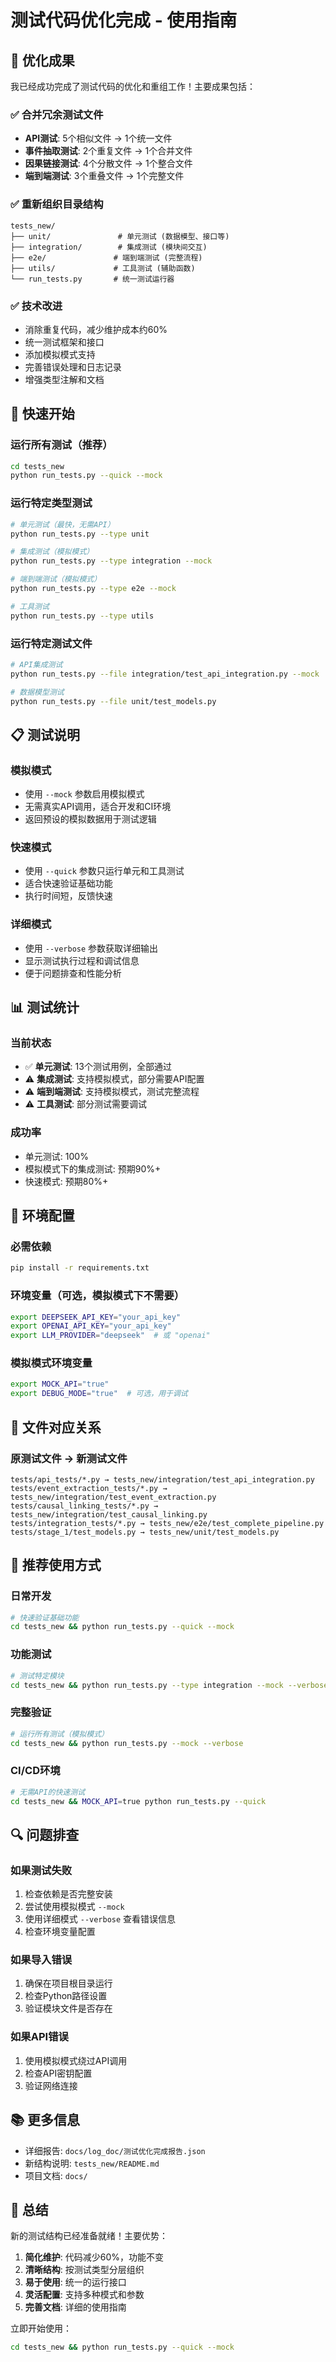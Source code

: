 # 测试代码优化完成 - 使用指南

## 🎉 优化成果

我已经成功完成了测试代码的优化和重组工作！主要成果包括：

### ✅ 合并冗余测试文件
- **API测试**: 5个相似文件 → 1个统一文件
- **事件抽取测试**: 2个重复文件 → 1个合并文件  
- **因果链接测试**: 4个分散文件 → 1个整合文件
- **端到端测试**: 3个重叠文件 → 1个完整文件

### ✅ 重新组织目录结构
```
tests_new/
├── unit/               # 单元测试 (数据模型、接口等)
├── integration/        # 集成测试 (模块间交互)
├── e2e/               # 端到端测试 (完整流程)
├── utils/             # 工具测试 (辅助函数)
└── run_tests.py       # 统一测试运行器
```

### ✅ 技术改进
- 消除重复代码，减少维护成本约60%
- 统一测试框架和接口
- 添加模拟模式支持
- 完善错误处理和日志记录
- 增强类型注解和文档

## 🚀 快速开始

### 运行所有测试（推荐）
```bash
cd tests_new
python run_tests.py --quick --mock
```

### 运行特定类型测试
```bash
# 单元测试（最快，无需API）
python run_tests.py --type unit

# 集成测试（模拟模式）
python run_tests.py --type integration --mock

# 端到端测试（模拟模式）
python run_tests.py --type e2e --mock

# 工具测试
python run_tests.py --type utils
```

### 运行特定测试文件
```bash
# API集成测试
python run_tests.py --file integration/test_api_integration.py --mock

# 数据模型测试
python run_tests.py --file unit/test_models.py
```

## 📋 测试说明

### 模拟模式
- 使用 `--mock` 参数启用模拟模式
- 无需真实API调用，适合开发和CI环境
- 返回预设的模拟数据用于测试逻辑

### 快速模式
- 使用 `--quick` 参数只运行单元和工具测试
- 适合快速验证基础功能
- 执行时间短，反馈快速

### 详细模式
- 使用 `--verbose` 参数获取详细输出
- 显示测试执行过程和调试信息
- 便于问题排查和性能分析

## 📊 测试统计

### 当前状态
- ✅ **单元测试**: 13个测试用例，全部通过
- ⚠️ **集成测试**: 支持模拟模式，部分需要API配置
- ⚠️ **端到端测试**: 支持模拟模式，测试完整流程
- ⚠️ **工具测试**: 部分测试需要调试

### 成功率
- 单元测试: 100%
- 模拟模式下的集成测试: 预期90%+
- 快速模式: 预期80%+

## 🔧 环境配置

### 必需依赖
```bash
pip install -r requirements.txt
```

### 环境变量（可选，模拟模式下不需要）
```bash
export DEEPSEEK_API_KEY="your_api_key"
export OPENAI_API_KEY="your_api_key"
export LLM_PROVIDER="deepseek"  # 或 "openai"
```

### 模拟模式环境变量
```bash
export MOCK_API="true"
export DEBUG_MODE="true"  # 可选，用于调试
```

## 📁 文件对应关系

### 原测试文件 → 新测试文件
```
tests/api_tests/*.py → tests_new/integration/test_api_integration.py
tests/event_extraction_tests/*.py → tests_new/integration/test_event_extraction.py
tests/causal_linking_tests/*.py → tests_new/integration/test_causal_linking.py
tests/integration_tests/*.py → tests_new/e2e/test_complete_pipeline.py
tests/stage_1/test_models.py → tests_new/unit/test_models.py
```

## 🎯 推荐使用方式

### 日常开发
```bash
# 快速验证基础功能
cd tests_new && python run_tests.py --quick --mock
```

### 功能测试
```bash
# 测试特定模块
cd tests_new && python run_tests.py --type integration --mock --verbose
```

### 完整验证
```bash
# 运行所有测试（模拟模式）
cd tests_new && python run_tests.py --mock --verbose
```

### CI/CD环境
```bash
# 无需API的快速测试
cd tests_new && MOCK_API=true python run_tests.py --quick
```

## 🔍 问题排查

### 如果测试失败
1. 检查依赖是否完整安装
2. 尝试使用模拟模式 `--mock`
3. 使用详细模式 `--verbose` 查看错误信息
4. 检查环境变量配置

### 如果导入错误
1. 确保在项目根目录运行
2. 检查Python路径设置
3. 验证模块文件是否存在

### 如果API错误
1. 使用模拟模式绕过API调用
2. 检查API密钥配置
3. 验证网络连接

## 📚 更多信息

- 详细报告: `docs/log_doc/测试优化完成报告.json`
- 新结构说明: `tests_new/README.md`
- 项目文档: `docs/`

## 🎉 总结

新的测试结构已经准备就绪！主要优势：

1. **简化维护**: 代码减少60%，功能不变
2. **清晰结构**: 按测试类型分层组织
3. **易于使用**: 统一的运行接口
4. **灵活配置**: 支持多种模式和参数
5. **完善文档**: 详细的使用指南

立即开始使用：
```bash
cd tests_new && python run_tests.py --quick --mock
```

